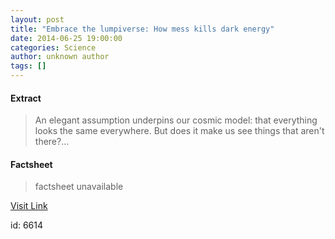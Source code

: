 ```yaml
---
layout: post
title: "Embrace the lumpiverse: How mess kills dark energy"
date: 2014-06-25 19:00:00
categories: Science
author: unknown author
tags: []
---
```



#### Extract
>An elegant assumption underpins our cosmic model: that everything looks the same everywhere. But does it make us see things that aren't there?...

#### Factsheet
>factsheet unavailable

[Visit Link](http://feeds.newscientist.com/c/749/f/10896/s/3bdfc35e/sc/38/l/0L0Snewscientist0N0Carticle0Cmg22229750A0B60A0A0Eembrace0Ethe0Elumpiverse0Ehow0Emess0Ekills0Edark0Eenergy0Bhtml0Dcmpid0FRSS0QNSNS0Q20A120EGLOBAL0Qmagcontents/story01.htm)

id:    6614

